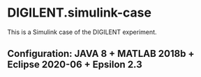 # DIGILENT.simulink-case

This is a Simulink case of the DIGILENT experiment.

## Configuration: JAVA 8 + MATLAB 2018b + Eclipse 2020-06 + Epsilon 2.3

